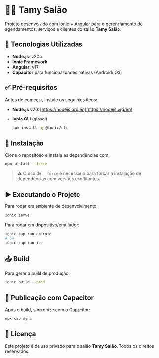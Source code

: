 # 💇‍♀️ Tamy Salão

Projeto desenvolvido com [Ionic](https://ionicframework.com/) + [Angular](https://angular.io/) para o gerenciamento de agendamentos, serviços e clientes do salão **Tamy Salão**.

## 🧰 Tecnologias Utilizadas

* **Node.js**: v20.x
* **Ionic Framework**
* **Angular**: v17+
* **Capacitor** para funcionalidades nativas (Android/iOS)

## ✅ Pré-requisitos

Antes de começar, instale os seguintes itens:

* **Node.js** v20: [https://nodejs.org/en](https://nodejs.org/en)
* **Ionic CLI** (global)

  ```bash
  npm install -g @ionic/cli
  ```

## 📆 Instalação

Clone o repositório e instale as dependências com:

```bash
npm install --force
```

> ⚠️ O uso de `--force` é necessário para forçar a instalação de dependências com versões conflitantes.

## ▶️ Executando o Projeto

Para rodar em ambiente de desenvolvimento:

```bash
ionic serve
```

Para rodar em dispositivo/emulador:

```bash
ionic cap run android
# ou
ionic cap run ios
```

## 📤 Build

Para gerar a build de produção:

```bash
ionic build --prod
```

## 📲 Publicação com Capacitor

Após o build, sincronize com o Capacitor:

```bash
npx cap sync
```

## 📝 Licença

Este projeto é de uso privado para o salão **Tamy Salão**. Todos os direitos reservados.
